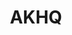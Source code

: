 ---
codehost: https://github.com/https://github.com/tchiotludo/akhq
logohandle: akhqio
sort: akhq
title: AKHQ
website: https://akhq.io/
---
